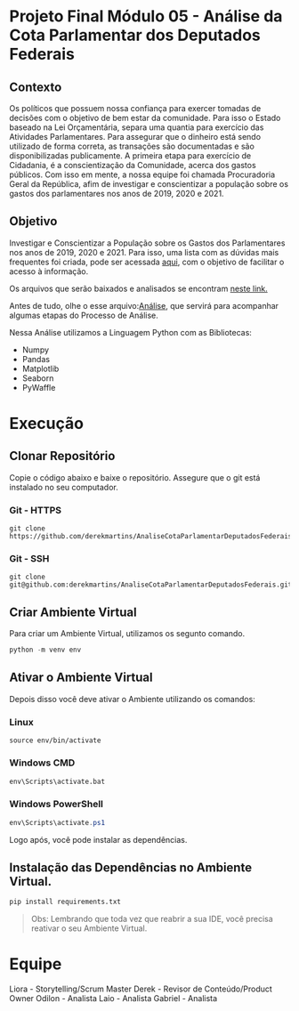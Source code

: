 # Projeto Final Módulo 05 - Análise da Cota Parlamentar dos Deputados Federais

## Contexto

Os políticos que possuem nossa confiança para exercer tomadas de decisões com o objetivo de bem estar da comunidade.
Para isso o Estado baseado na Lei Orçamentária, separa uma quantia para exercício das Atividades Parlamentares.
Para assegurar que o dinheiro está sendo utilizado de forma correta, as transações são documentadas e são disponibilizadas publicamente.
A primeira etapa para exercício de Cidadania, é a conscientização da Comunidade, acerca dos gastos públicos.
Com isso em mente, a nossa equipe foi chamada Procuradoria Geral da República, afim de investigar e conscientizar a população sobre os gastos dos parlamentares nos anos de 2019, 2020 e 2021.


## Objetivo
Investigar e Conscientizar a População sobre os Gastos dos Parlamentares nos anos de 2019, 2020 e 2021. Para isso, uma lista com as dúvidas mais frequentes foi criada, pode ser acessada [aqui](https://github.com/derekmartins/AnaliseCotaParlamentarDeputadosFederais/blob/main/Análise%20Final.ipynb), com o objetivo de facilitar o acesso à informação.

Os arquivos que serão baixados e analisados se encontram [neste link.](https://drive.google.com/drive/u/0/folders/1H_uQc8UTzA1is3jjZjmrFRIabiOUHoIi)

Antes de tudo, olhe o esse arquivo:[Análise](/Análise.md), que servirá para acompanhar algumas etapas do Processo de Análise.

Nessa Análise utilizamos a Linguagem Python com as Bibliotecas:

- Numpy
- Pandas
- Matplotlib
- Seaborn
- PyWaffle


# Execução

## Clonar Repositório

Copie o código abaixo e baixe o repositório. Assegure que o git está instalado no seu computador.

### Git - HTTPS

``` shell
git clone https://github.com/derekmartins/AnaliseCotaParlamentarDeputadosFederais
```

### Git - SSH

```
git clone git@github.com:derekmartins/AnaliseCotaParlamentarDeputadosFederais.git
```

## Criar Ambiente Virtual

Para criar um Ambiente Virtual, utilizamos os segunto comando.
``` python
python -m venv env
```

## Ativar o Ambiente Virtual

Depois disso você deve ativar o Ambiente utilizando os comandos:

### Linux

``` shell
source env/bin/activate
```

### Windows CMD
``` cmd
env\Scripts\activate.bat
```

### Windows PowerShell
``` PowerShell
env\Scripts\activate.ps1
```

Logo após, você pode instalar as dependências.

## Instalação das Dependências no Ambiente Virtual.

``` python
pip install requirements.txt
```

> Obs: Lembrando que toda vez que reabrir a sua IDE, você precisa reativar o seu Ambiente Virtual.

# Equipe

Liora - Storytelling/Scrum Master
Derek - Revisor de Conteúdo/Product Owner
Odilon - Analista
Laio - Analista
Gabriel - Analista